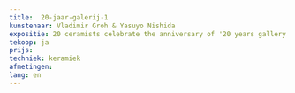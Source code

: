 ```yaml
---
title:  20-jaar-galerij-1
kunstenaar: Vladimir Groh & Yasuyo Nishida
expositie: 20 ceramists celebrate the anniversary of '20 years gallery π²'
tekoop: ja
prijs: 
techniek: keramiek
afmetingen: 
lang: en
---
```

